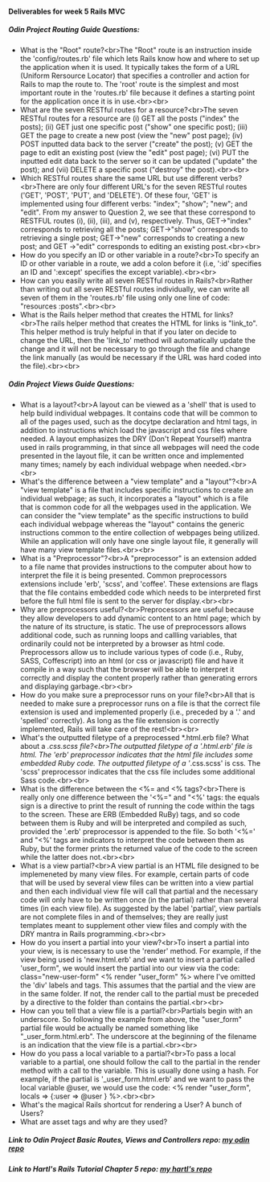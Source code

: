 #### Deliverables for week 5 Rails MVC
##### Odin Project Routing Guide Questions:
- What is the "Root" route?<br\>The "Root" route is an instruction inside the 'config/routes.rb' file which lets Rails know how and where to set up the application when it is used. It typically takes the form of a URL (Uniform Rersource Locator) that specifies a controller and action for Rails to map the route to. The 'root' route is the simplest and most important route in the 'routes.rb' file because it defines a starting point for the application once it is in use.<br\><br\>
- What are the seven RESTful routes for a resource?<br\>The seven RESTful routes for a resource are (i) GET all the posts ("index" the posts); (ii) GET just one specific post ("show" one specific post); (iii) GET the page to create a new post (view the "new" post page); (iv) POST inputted data back to the server ("create" the post); (v) GET the page to edit an existing post (view the "edit" post page); (vi) PUT the inputted edit data back to the server so it can be updated ("update" the post); and (vii) DELETE a specific post ("destroy" the post).<br\><br\>
- Which RESTful routes share the same URL but use different verbs?<br\>There are only four different URL's for the seven RESTful routes ('GET', 'POST', 'PUT', and 'DELETE'). Of these four, 'GET' is implemented using four different verbs: "index"; "show"; "new"; and "edit". From my answer to Question 2, we see that these correspond to RESTFUL routes (i), (ii), (iii), and (v), respectively. Thus, GET->"index" corresponds to retrieving all the posts; GET->"show" corresponds to retrieving a single post; GET->"new" corresponds to creating a new post; and GET ->"edit" corresponds to editing an existing post.<br\><br\>
- How do you specify an ID or other variable in a route?<br\>To specify an ID or other variable in a route, we add a colon before it (i.e, ':id' specifies an ID and ':except' specifies the except variable).<br\><br\>
- How can you easily write all seven RESTful routes in Rails?<br\>Rather than writing out all seven RESTful routes individually, we can write all seven of them in the 'routes.rb' file using only one line of code: "resources :posts".<br\><br\>
- What is the Rails helper method that creates the HTML for links?<br\>The rails helper method that creates the HTML for links is "link_to". This helper method is truly helpful in that if you later on decide to change the URL, then the 'link_to' method will automatically update the change and it will not be necessary to go through the file and change the link manually (as would be necessary if the URL was hard coded into the file).<br\><br\>

##### Odin Project Views Guide Questions:
- What is a layout?<br\>A layout can be viewed as a 'shell' that is used to help build individual webpages. It contains code that will be common to all of the pages used, such as the docytpe declaration and html tags, in addition to instructions which load the javascript and css files where needed. A layout emphasizes the DRY (Don't Repeat Yourself) mantra used in rails programming, in that since all webpages will need the code presented in the layout file, it can be written once and implemented many times; namely by each individual webpage when needed.<br\><br\>
- What's the difference between a "view template" and a "layout"?<br\>A "view template" is a file that includes specific instructions to create an individual webpage; as such, it incorporates a "layout" which is a file that is common code for all the webpages used in the application. We can consider the "view template" as the specific instructions to build each individual webpage whereas the "layout" contains the generic instructions common to the entire collection of webpages being utilized. While an application will only have one single layout file, it generally will have many view template files.<br\><br\>
- What is a "Preprocessor"?<br\>A "preprocessor" is an extension added to a file name that provides instructions to the computer about how to interpret the file it is being presented. Common preprocessors extensions include 'erb', 'scss', and 'coffee'. These extensions are flags that the file contains embedded code which needs to be interpreted first before the full html file is sent to the server for display.<br\><br\>
- Why are preprocessors useful?<br\>Preprocessors are useful because they allow developers to add dynamic content to an html page; which by the nature of its structure, is static. The use of preprocessors allows additional code, such as running loops and callling variables, that ordinarily could not be interpreted by a browser as html code. Preprocessors allow us to include various types of code (i.e., Ruby, SASS, Coffescript) into an html (or css or javascript) file and have it compile in a way such that the browser will be able to interpret it correctly and display the content properly rather than generating errors and displaying garbage.<br\><br\>
- How do you make sure a preprocessor runs on your file?<br\>All that is needed to make sure a preprocessor runs on a file is that the correct file extension is used and implemented properly (i.e., preceded by a '.' and 'spelled' correctly). As long as the file extension is correctly implemented, Rails will take care of the rest!<br\><br\>
- What's the outputted filetype of a preprocessed *.html.erb file? What about a *.css.scss file?<br\>The outputted filetype of a '.html.erb' file is html. The 'erb' preprocessor indicates that the html file includes some embedded Ruby code. The outputted filetype of a '*.css.scss' is css. The 'scss' preprocessor indicates that the css file includes some additional Sass code.<br\><br\>
- What is the difference between the <%= and <% tags?<br\>There is really only one difference between the '<%=" and "<%' tags: the equals sign is a directive to print the result of running the code within the tags to the screen. These are ERB (Embedded RuBy) tags, and so code between them is Ruby and will be interpreted and compiled as such, provided the '.erb' preprocessor is appended to the file. So both '<%=' and "<%' tags are indicators to interpret the code between them as Ruby, but the former prints the returned value of the code to the screen while the latter does not.<br\><br\>
- What is a view partial?<br\>A view partial is an HTML file designed to be implemeneted by many view files. For example, certain parts of code that will be used by several view files can be written into a view partial and then each individual view file will call that partial and the necessary code will only have to be written once (in the partial) rather than several times (in each view file). As suggested by the label 'partial', view partials are not complete files in and of themselves; they are really just templates meant to supplement other view files and comply with the DRY mantra in Rails programming.<br\><br\>
- How do you insert a partial into your view?<br\>To insert a partial into your view, is is necessary to use the 'render' method.  For example, if the view being used is 'new.html.erb' and we want to insert a partial called 'user_form", we would insert the partial into our view via the code: class="new-user-form" <% render "user_form" %> where I've omitted the 'div' labels and tags.  This assumes that the partial and the view are in the same folder.  If not, the render call to the partial must be preceded by a directive to the folder than contains the partial.<br\><br\>
- How can you tell that a view file is a partial?<br\>Partials begin with an underscore.  So following the example from above, the "user_form" partial file would be actually be named something like "_user_form.html.erb".  The underscore at the beginning of the filename is an indication that the view file is a partial.<br\><br\>
- How do you pass a local variable to a partial?<br\>To pass a local variable to a partial, one should follow the call to the partial in the render method with a call to the variable.  This is usually done using a hash.  For example, if the partial is '_user_form.html.erb' and we want to pass the local variable @user, we would use the code: <% render "user_form", locals => {:user => @user } %>.<br\><br\>
- What's the magical Rails shortcut for rendering a User? A bunch of Users?
- What are asset tags and why are they used?

##### Link to Odin Project Basic Routes, Views and Controllers repo: [my odin repo](<linkhere>)
##### Link to Hartl's Rails Tutorial Chapter 5 repo: [my hartl's repo](<linkhere>)
